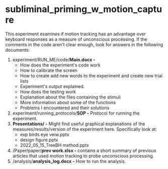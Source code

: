 # subliminal_priming_w_motion_capture
This experiment examines if motion tracking has an advantage over keyboard responses as a measure of unconscious processing.
If the comments in the code aren't clear enough, look for answers in the following documents:
1. experiment/RUN_ME/code/**Main.docx -**
    - How does the experiment's code work
    - How to calibrate the screen
    - How to create add new words to the experiment and create new trial lists
    - Experiment's output explained.
    - How does the testing work
    - Explanation about the files containing the stimuli
    - More information about some of the functions
    - Problems I encountered and their solutions
2. experiment/running_protocols/**SOP -** Protocol for running the experiment.
3. **Presentations/ -** Might find useful graphical explanations of the measures/results/version of the experiment here. Specifically look at:
    - exp birds eye veiw.pptx
    - design figure.pptx
    - 2022_05_15_TreeBH method.pptx
4. /Paper/paper/**prev work.xlsx -** contains a short summary of previous articles that used motion tracking to probe unconscious processing.
5. /analysis/**analysis_log.docx -** How to run the analysis.


